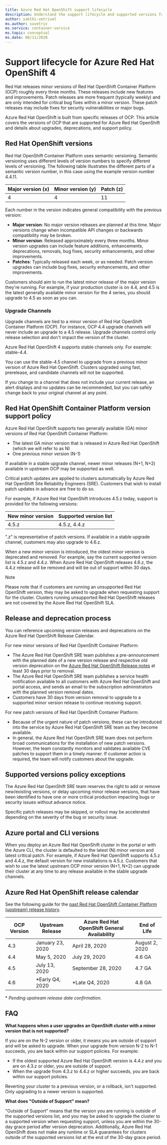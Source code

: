 ```yaml
---
title: Azure Red Hat OpenShift support lifecycle
description: Understand the support lifecycle and supported versions for Azure Red Hat OpenShift
author: sakthi-vetrivel
ms.author: suvetriv
ms.service: container-service
ms.topic: conceptual
ms.date: 08/11/2020
---
```


# Support lifecycle for Azure Red Hat OpenShift 4

Red Hat releases minor versions of Red Hat OpenShift Container Platform (OCP) roughly every three months. These releases include new features and improvements. Patch releases are more frequent (typically weekly) and are only intended for critical bug fixes within a minor version. These patch releases may include fixes for security vulnerabilities or major bugs.

Azure Red Hat OpenShift is built from specific releases of OCP. This article covers the versions of OCP that are supported for Azure Red Hat OpenShift and details about upgrades, deprecations, and support policy.

## Red Hat OpenShift versions

Red Hat OpenShift Container Platform uses semantic versioning. Semantic versioning uses different levels of version numbers to specify different levels of versioning. The following table illustrates the different parts of a semantic version number, in this case using the example version number 4.4.11.

|Major version (x)|Minor version (y)|Patch (z)|
|-|-|-|
|4|4|11|

Each number in the version indicates general compatibility with the previous version:

* **Major version**: No major version releases are planned at this time. Major versions change when incompatible API changes or backwards compatibility may be broken.
* **Minor version**: Released approximately every three months. Minor version upgrades can include feature additions, enhancements, deprecations, removals, bug fixes, security enhancements, and other improvements.
* **Patches**: Typically released each week, or as needed. Patch version upgrades can include bug fixes, security enhancements, and other improvements.

Customers should aim to run the latest minor release of the major version they're running. For example, if your production cluster is on 4.4, and 4.5 is the latest generally available minor version for the 4 series, you should upgrade to 4.5 as soon as you can.

### Upgrade Channels

Upgrade channels are tied to a minor version of Red Hat OpenShift Container Platform (OCP). For instance, OCP 4.4 upgrade channels will never include an upgrade to a 4.5 release. Upgrade channels control only release selection and don't impact the version of the cluster.

Azure Red Hat OpenShift 4 supports stable channels only. For example: stable-4.4.

You can use the stable-4.5 channel to upgrade from a previous minor version of Azure Red Hat OpenShift. Clusters upgraded using fast, prerelease, and candidate channels will not be supported.

If you change to a channel that does not include your current release, an alert displays and no updates can be recommended, but you can safely change back to your original channel at any point.

## Red Hat OpenShift Container Platform version support policy

Azure Red Hat OpenShift supports two generally available (GA) minor versions of Red Hat OpenShift Container Platform:
* The latest GA minor version that is released in Azure Red Hat OpenShift (which we will refer to as N)
* One previous minor version (N-1)

If available in a stable upgrade channel, newer minor releases (N+1, N+2) available in upstream OCP may be supported as well.

Critical patch updates are applied to clusters automatically by Azure Red Hat OpenShift Site Reliability Engineers (SRE). Customers that wish to install patch updates in advance are free to do so.

For example, if Azure Red Hat OpenShift introduces 4.5.z today, support is provided for the following versions:

|New minor version|Supported version list|
|-|-|
|4.5.z|4.5.z, 4.4.z|

".z" is representative of patch versions. If available in a stable upgrade channel, customers may also upgrade to 4.6.z.

When a new minor version is introduced, the oldest minor version is deprecated and removed. For example, say the current supported version list is 4.5.z and 4.4.z. When Azure Red Hat OpenShift releases 4.6.z, the 4.4.z release will be removed and will be out of support within 30 days.

> [!NOTE]
> Please note that if customers are running an unsupported Red Hat OpenShift version, they may be asked to upgrade when requesting support for the cluster. Clusters running unsupported Red Hat OpenShift releases are not covered by the Azure Red Hat OpenShift SLA.

## Release and deprecation process

You can reference upcoming version releases and deprecations on the Azure Red Hat OpenShift Release Calendar.

For new minor versions of Red Hat OpenShift Container Platform:
* The Azure Red Hat OpenShift SRE team publishes a pre-announcement with the planned date of a new version release and respective old version deprecation on the [Azure Red Hat OpenShift Release notes](https://github.com/Azure/OpenShift/releases) at least 30 days prior to removal.
* The Azure Red Hat OpenShift SRE team publishes a service health notification available to all customers with Azure Red Hat OpenShift and portal access, and sends an email to the subscription administrators with the planned version removal dates.
* Customers have 30 days from version removal to upgrade to a supported minor version release to continue receiving support.

For new patch versions of Red Hat OpenShift Container Platform:
* Because of the urgent nature of patch versions, these can be introduced into the service by Azure Red Hat OpenShift SRE team as they become available.
* In general, the Azure Red Hat OpenShift SRE team does not perform broad communications for the installation of new patch versions. However, the team constantly monitors and validates available CVE patches to support them in a timely manner. If customer action is required, the team will notify customers about the upgrade.

## Supported versions policy exceptions

The Azure Red Hat OpenShift SRE team reserves the right to add or remove new/existing versions, or delay upcoming minor release versions, that have been identified to have one or more critical production impacting bugs or security issues without advance notice.

Specific patch releases may be skipped, or rollout may be accelerated depending on the severity of the bug or security issue.

## Azure portal and CLI versions

When you deploy an Azure Red Hat OpenShift cluster in the portal or with the Azure CLI, the cluster is defaulted to the latest (N) minor version and latest critical patch. For example, if Azure Red Hat OpenShift supports 4.5.z and 4.4.z, the default version for new installations is 4.5.z. Customers that wish to use the latest upstream OCP minor version (N+1, N+2) can upgrade their cluster at any time to any release available in the stable upgrade channels.

## Azure Red Hat OpenShift release calendar

See the following guide for the [past Red Hat OpenShift Container Platform (upstream) release history](https://access.redhat.com/support/policy/updates/openshift/#dates).

|OCP Version|Upstream Release|Azure Red Hat OpenShift General Availability|End of Life|
|-|-|-|-|
|4.3|January 23, 2020|April 28, 2020|August 2, 2020|
|4.4|May 5, 2020|July 29, 2020|4.6 GA|
|4.5|July 13, 2020|September 28, 2020|4.7 GA
|4.6|*Early Q4, 2020|*Late Q4, 2020|4.8 GA|

\* _Pending upstream release date confirmation._

## FAQ

**What happens when a user upgrades an OpenShift cluster with a minor version that is not supported?**

If you are on the N-2 version or older, it means you are outside of support and will be asked to upgrade. When your upgrade from version N-2 to N-1 succeeds, you are back within our support policies. For example:
* If the oldest supported Azure Red Hat OpenShift version is 4.4.z and you are on 4.3.z or older, you are outside of support.
* When the upgrade from 4.3.z to 4.4.z or higher succeeds, you are back within our support policies.

Reverting your cluster to a previous version, or a rollback, isn't supported. Only upgrading to a newer version is supported.

**What does "Outside of Support" mean?**

"Outside of Support" means that the version you are running is outside of the supported versions list, and you may be asked to upgrade the cluster to a supported version when requesting support, unless you are within the 30-day grace period after version deprecation. Additionally, Azure Red Hat OpenShift does not make any runtime or SLA guarantees for clusters outside of the supported versions list at the end of the 30-day grace period.
